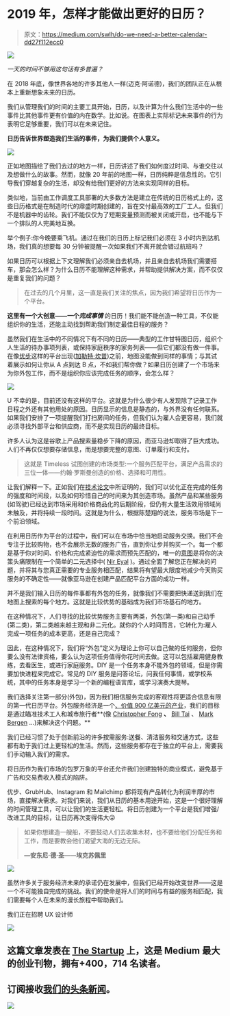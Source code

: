 # 2019 年，怎样才能做出更好的日历？

> 原文：<https://medium.com/swlh/do-we-need-a-better-calendar-dd27f112ecc0>

![](img/48a2abb70c89082856392514c11a476f.png)

*一天的时间不够用这句话有多普遍？*

在 2018 年底，像世界各地的许多其他人一样(迈克·阿诺德)，我们的团队正在从根本上重新想象未来的日历。

我们从管理我们的时间的主要工具开始，日历，以及计算为什么我们生活中的一些事件比其他事件更有价值的内在数学。比如说。在图表上实际标记未来事件的行为表明它足够重要，我们可以在未来记住。

**日历告诉世界塑造我们生活的事件，为我们提供个人意义。**

![](img/3dfdb7b85d3a0d83b1f20328c518a6ed.png)

正如地图描绘了我们去过的地方一样，日历讲述了我们如何度过时间、与谁交往以及想做什么的故事。然而，就像 20 年前的地图一样，日历纯粹是信息性的。它引导我们穿越复杂的生活，却没有给我们更好的方法来实现同样的目标。

类似地，当前由工作调度工具部署的大多数方法是建立在传统的日历格式上的，这些日历格式是在制造时代的鼎盛时期创建的，旨在交付最高效的工厂工人。但我们不是机器中的齿轮。我们不能仅仅为了短期变量预测而被关闭或开启，也不能与下一个排队的人完美地互换。

举个例子:你今晚要乘飞机。通过在我们的日历上标记我们必须在 3 小时内到达机场，我们真的想要每 30 分钟被提醒一次如果我们不离开就会错过航班吗？

如果日历可以根据上下文理解我们必须亲自去机场，并且亲自去机场我们需要搭车，那会怎么样？为什么日历不能理解这种需求，并帮助提供解决方案，而不仅仅是重复我们的问题？

> 在过去的几个月里，这一直是我们关注的焦点，因为我们希望将日历作为一个平台。

**这里有一个大创意——一个*完成事情*** 的日历！我们能不能创造一种工具，不仅能组织你的生活，还能主动找到帮助我们制定最佳日程的服务？

虽然我们在生活中的不同情况下有不同的日历——典型的工作甘特图日历，组织个人生活的待办事项列表，或保持家庭秩序的家务列表——但它们都没有做一件事。在像[优步](/@gc/the-beginning-of-uber-7fb17e544851)这样的平台出现([加勒特·坎普](https://medium.com/u/2f20a79e622a))之前，地图没能做到同样的事情；与其试着展示如何让你从 A 点到达 B 点，不如我们帮你做？如果日历创建了一个市场来为你外包工作，而不是组织你应该完成任务的顺序，会怎么样？

![](img/da61339d27009eb7223ec145640bb403.png)

U 不幸的是，目前还没有这样的平台。这就是为什么很少有人发现除了记录工作日程之外还有其他用处的原因。日历显示的信息是静态的，与外界没有任何联系。如果我们安排了一项提醒我们打扫房间的任务，但我们认为雇人会更容易，我们就必须寻找外部平台和供应商，而不是实现日历的最终目标。

许多人认为这是谷歌上产品搜索量稳步下降的原因，而亚马逊却取得了巨大成功。人们不再仅仅想要存储信息，而是想要完整的意图、订单履行和支付。

> 这就是 Timeless 试图创建的市场类型:一个服务匹配平台，满足产品需求的三位一体——约翰·罗斯曼创造的价格、选择和可用性。

让我们解释一下。正如我们在[技术论文](https://docsend.com/view/skw6gbx)中所证明的，我们可以优化正在完成的任务的强度和时间段，以及如何珍惜自己的时间来为其创造市场。虽然产品和某些服务(如驾驶)已经达到市场采用和价格商品化的后期阶段，但仍有大量生活效用领域尚未触及，并将持续一段时间。这就是为什么，根据陈楚翔的说法，服务市场是下一个前沿领域。

在利用日历作为平台的过程中，我们可以在市场中恰当地启动服务交换。我们不会专注于比较购物，也不会展示无数的服务广告，直到你让步并购买一个。每一个都是基于你对时间、价格和完成紧迫性的需求而预先匹配的，唯一的[意图](/behavior-design/how-to-manufacture-desire-3011c82a2b28)是将你的决策头痛限制在一个简单的二元选择中( [Nir Eyal](https://medium.com/u/295258f6269d) )。通过全面了解您正在解决的问题，并将其与您真正需要的专业服务相匹配，结果将有望最大限度地减少今天购买服务的不确定性——就像亚马逊在创建产品匹配平台方面的成功一样。

并不是我们输入日历的每件事都有外包的任务，就像我们不需要把快递送到我们在地图上搜索的每个地方。这就是比较优势的基础成为我们市场基石的地方。

在这种情况下，人们寻找的比较优势服务主要有两类，外包(第一类)和自己动手(第二类)，第二类越来越主观和非二元化。就你的个人时间而言，它转化为:雇人完成一项任务的成本更高，还是自己完成？

因此，在这种情况下，我们将“外包”定义为理论上你可以自己做的任何服务，但你要么没有法律资格，要么认为这项任务值得你花时间去做。这可以包括雇用健身教练，去看医生，或进行家庭服务。DIY 是一个任务本身不能外包的领域，但是你需要加快进程来完成它。常见的 DIY 服务是问答论坛，问我任何事情，或学校系统，其中的任务本身是学习一个新的编程语言库，或学习演奏大提琴。

我们选择关注第一部分(外包)，因为我们相信服务完成的客观性将更适合信息有限的第一代日历平台。外包服务经济是一个[、价值 900 亿美元的产业](https://www.statista.com/statistics/189788/global-outsourcing-market-size/)，我们的目标是通过瞄准技术工人和城市旅行者**(像 [Christopher Fong](https://medium.com/u/1f7863ba9667) **、** [Bill Tai](https://medium.com/u/bfde02087a9c) 、 [Mark Bergen](https://medium.com/u/1f634812541b) …)来解决这个问题。**

我们已经习惯了处于创新前沿的许多按需服务:送餐、清洁服务和交通方式，这些都有助于我们过上更轻松的生活。然而，这些服务都存在于独立的平台上，需要我们手动输入我们的需求。

将日历作为我们市场的包罗万象的平台还允许我们创建独特的商业模式，避免基于广告和交易费收入模式的陷阱。

优步、GrubHub、Instagram 和 Mailchimp 都将现有产品转化为利润丰厚的市场，直接解决需求。对我们来说，我们从日历的基本用途开始，这是一个很好理解的时间管理工具，可以让我们的生活更轻松。将日历创建为一个平台是我们增强/改进工具的目标，让日历再次变得伟大😜

> 如果你想建造一艘船，不要鼓动人们去收集木材，也不要给他们分配任务和工作，而是要教会他们渴望大海的无边无际。
> 
> **—安东尼·德·圣**——**埃克苏佩里**

![](img/5d6f6325bc8df1934184cc58e129b05d.png)

虽然许多关于服务经济未来的承诺仍在发展中，但我们已经开始改变世界——这是一个不可能独自完成的挑战。我们的使命是将人们的时间与有益的服务相匹配，我们需要每个人在未来的漫长旅程中帮助我们。

我们正在招聘 UX 设计师

[![](img/308a8d84fb9b2fab43d66c117fcc4bb4.png)](https://medium.com/swlh)

## 这篇文章发表在 [The Startup](https://medium.com/swlh) 上，这是 Medium 最大的创业刊物，拥有+400，714 名读者。

## 订阅接收[我们的头条新闻](http://growthsupply.com/the-startup-newsletter/)。

[![](img/b0164736ea17a63403e660de5dedf91a.png)](https://medium.com/swlh)